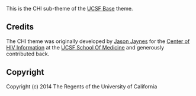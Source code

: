 This is the CHI sub-theme of the [UCSF Base](https://github.com/ucsf-drupal/ucsf_base) theme.

## Credits

The CHI theme was originally developed by [Jason Jaynes]([https://github.com/jaysonjaynes) for the [Center of HIV Information](http://chi.ucsf.edu/) at the [UCSF School Of Medicine](http://medschool.ucsf.edu/) and generously contributed back.

## Copyright

Copyright (c) 2014 The Regents of the University of California
